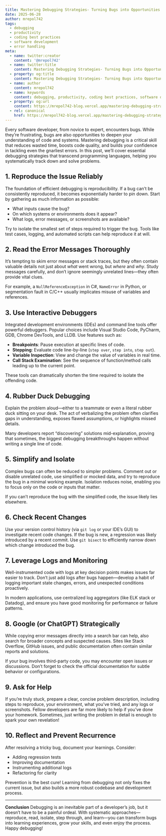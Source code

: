 ```yaml
---
title: Mastering Debugging Strategies- Turning Bugs into Opportunities
date: 2025-06-28
author: mrepol742
tags:
  - debugging
  - productivity
  - coding best practices
  - software development
  - error handling
meta:
  - name: twitter:creator
    content: '@mrepol742'
  - name: twitter:title
    content: Mastering Debugging Strategies- Turning Bugs into Opportunities
  - property: og:title
    content: Mastering Debugging Strategies- Turning Bugs into Opportunities
  - name: author
    content: mrepol742
  - name: keywords
    content: debugging, productivity, coding best practices, software development, error handling
  - property: og:url
    content: https://mrepol742-blog.vercel.app/mastering-debugging-strategies-turning-bugs-into-opportunities/
  - rel: canonical
    href: https://mrepol742-blog.vercel.app/mastering-debugging-strategies-turning-bugs-into-opportunities/
---
```


Every software developer, from novice to expert, encounters bugs. While they’re frustrating, bugs are also opportunities to deepen your understanding of code and systems. Mastering debugging is a critical skill that reduces wasted time, boosts code quality, and builds your confidence in tackling even the gnarliest errors. In this post, we’ll cover essential debugging strategies that transcend programming languages, helping you systematically track down and solve problems.

## 1. Reproduce the Issue Reliably
The foundation of efficient debugging is reproducibility. If a bug can’t be consistently reproduced, it becomes exponentially harder to pin down. Start by gathering as much information as possible:

- What inputs cause the bug?
- On which systems or environments does it appear?
- What logs, error messages, or screenshots are available?

Try to isolate the smallest set of steps required to trigger the bug. Tools like test cases, logging, and automated scripts can help reproduce it at will.

## 2. Read the Error Messages Thoroughly
It’s tempting to skim error messages or stack traces, but they often contain valuable details not just about *what* went wrong, but *where* and *why*. Study messages carefully, and don’t ignore seemingly unrelated lines—they often provide vital clues.

For example, a `NullReferenceException` in C#, `NameError` in Python, or segmentation fault in C/C++ usually implicates misuse of variables and references.

## 3. Use Interactive Debuggers
Integrated development environments (IDEs) and command line tools offer powerful debuggers. Popular choices include Visual Studio Code, PyCharm, GDB, Chrome DevTools, and LLDB. Use features such as:

- **Breakpoints**: Pause execution at specific lines of code.
- **Stepping**: Evaluate code line-by-line (`step over`, `step into`, `step out`).
- **Variable Inspection**: View and change the value of variables in real time.
- **Call Stack Examination**: See the sequence of function/method calls leading up to the current point.

These tools can dramatically shorten the time required to isolate the offending code.

## 4. Rubber Duck Debugging
Explain the problem aloud—either to a teammate or even a literal rubber duck sitting on your desk. The act of verbalizing the problem often clarifies gaps in understanding, exposes flawed assumptions, or highlights missed details.

Many developers report “discovering” solutions mid-explanation, proving that sometimes, the biggest debugging breakthroughs happen without writing a single line of code.

## 5. Simplify and Isolate
Complex bugs can often be reduced to simpler problems. Comment out or disable unrelated code, use simplified or mocked data, and try to reproduce the bug in a minimal working example. Isolation reduces noise, enabling you to focus only on the code or inputs that matter.

If you can’t reproduce the bug with the simplified code, the issue likely lies elsewhere.

## 6. Check Recent Changes
Use your version control history (via `git log` or your IDE’s GUI) to investigate recent code changes. If the bug is new, a regression was likely introduced by a recent commit. Use `git bisect` to efficiently narrow down which change introduced the bug.

## 7. Leverage Logs and Monitoring
Well-instrumented code with logs at key decision points makes issues far easier to track. Don’t just add logs after bugs happen—develop a habit of logging important state changes, errors, and unexpected conditions proactively.

In modern applications, use centralized log aggregators (like ELK stack or Datadog), and ensure you have good monitoring for performance or failure patterns.

## 8. Google (or ChatGPT) Strategically
While copying error messages directly into a search bar can help, also search for broader concepts and suspected causes. Sites like Stack Overflow, GitHub issues, and public documentation often contain similar reports and solutions. 

If your bug involves third-party code, you may encounter open issues or discussions. Don’t forget to check the official documentation for subtle behavior or configurations.

## 9. Ask for Help
If you’re truly stuck, prepare a clear, concise problem description, including steps to reproduce, your environment, what you’ve tried, and any logs or screenshots. Fellow developers are far more likely to help if you’ve done your homework. Sometimes, just writing the problem in detail is enough to spark your own revelation!

## 10. Reflect and Prevent Recurrence
After resolving a tricky bug, document your learnings. Consider:
- Adding regression tests
- Improving documentation
- Instrumenting additional logs
- Refactoring for clarity

Prevention is the best cure! Learning from debugging not only fixes the current issue, but also builds a more robust codebase and development process.

---

**Conclusion**
Debugging is an inevitable part of a developer’s job, but it doesn’t have to be a painful ordeal. With systematic approaches—reproduce, read, isolate, step through, and learn—you can transform bugs into learning experiences, grow your skills, and even enjoy the process. Happy debugging!

